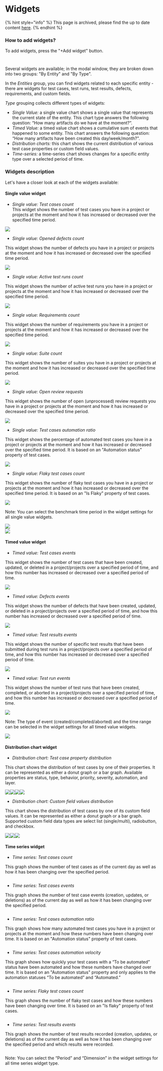 # Widgets

{% hint style="info" %}
This page is archived, please find the up to date content [here](../analytics/dashboards.md#h_d8cf1d9256).
{% endhint %}

### How to add widgets? <a href="#h_7f5168a142" id="h_7f5168a142"></a>

To add widgets, press the "+Add widget" button.

<figure><img src="https://qase.intercom-attachments-7.com/i/o/595229043/af1a2eb04e6ad5e50ee7adaf/NHXLn2g1H8u8_0PZacE8YXr_En1KGk1evKgsuFcDjcCZBci1JQcDYp6iGeXo07S-Hus-OajlPZVstEizxFLXIuzbnOziCXHFi_nAb0BN0-aQUPZ4QJFuvUY-lRVWheqkizT65AJrHepWl01xaALFbulchYN53gSB2BFOJTIJ_9EVTb9Ct3BTitFsPQ" alt=""><figcaption></figcaption></figure>

<figure><img src="https://qase.intercom-attachments-7.com/i/o/595229051/67f3a00a6d472df5f6a9719e/ijt0CTqu7VNYbf2zaENabaMIrPBp2i4yov_eN6HKXS6kJRMTj-cfmmnNu7G2WndSEmlJy0SBe4EOGcwcZwrYhfmEq2-Ous6pwkUKJSzxvktJLYeaD2YDqmceavffcYn0MuDrpRxQieo3HsUQtaYi4V6OV61MN12dD8T3lQzQ8982eU0aWVOjLgYtwQ" alt=""><figcaption></figcaption></figure>

Several widgets are available; in the modal window, they are broken down into two groups: "By Entity" and "By Type".

In the _Entities_ group, you can find widgets related to each specific entity - there are widgets for test cases, test runs, test results, defects, requirements, and custom fields.

_Type_ grouping collects different types of widgets:

* _Single Value:_ a single value chart shows a single value that represents the current state of the entity. This chart type answers the following question: “How many artifacts do we have at the moment?“.
* _Timed Value:_ a timed value chart shows a cumulative sum of events that happened to some entity. This chart answers the following question: “How many artifacts have been created this day/week/month?".
* _Distribution charts:_ this chart shows the current distribution of various test case properties or custom field values.
* _Time-series:_ a time-series chart shows changes for a specific entity type over a selected period of time.

### Widgets description

Let's have a closer look at each of the widgets available:

#### Single value widget

* _Single value: Test cases count_\
  This widget shows the number of test cases you have in a project or projects at the moment and how it has increased or decreased over the specified time period.

[![](https://qase.intercom-attachments-7.com/i/o/595229057/d5e292a57110cba1de7ec6cf/baIkic1yfF3YpTvmd6nSqKWl559kUXuQEv9zymmJtEMGLa4ftZ61Q7LpGu7rqtkPm4I5ayhY0t0Rt-Vn761Xz17SkTlILFqMF5NRyVSe221RDpKHgbBzMvKfzT6NN5qimSI6qnx94jB7Yno2P6VEnDz7uzlGxPe27nXB6jGD32ZuUBgpRP4k8l0QMg)](https://qase.intercom-attachments-7.com/i/o/595229057/d5e292a57110cba1de7ec6cf/baIkic1yfF3YpTvmd6nSqKWl559kUXuQEv9zymmJtEMGLa4ftZ61Q7LpGu7rqtkPm4I5ayhY0t0Rt-Vn761Xz17SkTlILFqMF5NRyVSe221RDpKHgbBzMvKfzT6NN5qimSI6qnx94jB7Yno2P6VEnDz7uzlGxPe27nXB6jGD32ZuUBgpRP4k8l0QMg)

* _Single value: Opened defects count_

This widget shows the number of defects you have in a project or projects at the moment and how it has increased or decreased over the specified time period.

[![](https://qase.intercom-attachments-7.com/i/o/595229066/0ea55357f57758d6c5d9eeb1/OIvpRDnVssHkoTn8qnY5gktsEN-Bh75GIQ6361g2RhtlhP9rrrhMYBKeAvx9TWgFZ-5Ycrc2uyQ9huPI3NvyrDVD6vZ1rCS36V95rXAyjHuak-HGhhfBvODrHGu2hOB45vDTEoAEQsz9X4JDgqD4OPOFpRnFf6TMV4--qJyov2A6is4cCWmG1zJazw)](https://qase.intercom-attachments-7.com/i/o/595229066/0ea55357f57758d6c5d9eeb1/OIvpRDnVssHkoTn8qnY5gktsEN-Bh75GIQ6361g2RhtlhP9rrrhMYBKeAvx9TWgFZ-5Ycrc2uyQ9huPI3NvyrDVD6vZ1rCS36V95rXAyjHuak-HGhhfBvODrHGu2hOB45vDTEoAEQsz9X4JDgqD4OPOFpRnFf6TMV4--qJyov2A6is4cCWmG1zJazw)

* _Single value: Active test runs count_

This widget shows the number of active test runs you have in a project or projects at the moment and how it has increased or decreased over the specified time period.

[![](https://qase.intercom-attachments-7.com/i/o/595229073/4867709cba86ce092f0a9cda/ZrzMNo88yX1KydVRvxqdGjHv5qoj93Bjnvk9MS8hJCfKwcqigsHn5UZhSFA8JS4BP6cFwPCyfqVECeWTGgiOxDbSMVrQRqZ-P3EsrmTaqWwjx43gblsWXLsaN4ziaJM2D4_8_vcXPjl1dYPiQ_Ac4IU03D5Oss3KnNzK-u9ZcUTOPWsym6FBWQ6RAg)](https://qase.intercom-attachments-7.com/i/o/595229073/4867709cba86ce092f0a9cda/ZrzMNo88yX1KydVRvxqdGjHv5qoj93Bjnvk9MS8hJCfKwcqigsHn5UZhSFA8JS4BP6cFwPCyfqVECeWTGgiOxDbSMVrQRqZ-P3EsrmTaqWwjx43gblsWXLsaN4ziaJM2D4_8_vcXPjl1dYPiQ_Ac4IU03D5Oss3KnNzK-u9ZcUTOPWsym6FBWQ6RAg)

* _Single value: Requirements count_

This widget shows the number of requirements you have in a project or projects at the moment and how it has increased or decreased over the specified time period.

[![](https://qase.intercom-attachments-7.com/i/o/595229076/f32ce093798301806667182a/BuiYm1wcrlfcapsmyGFNdYocllx4vZ3oFHMdWLeDHAerlG37ceunNmPbBkMCwWB3BbuWbK85t9YQnydW_IVXOXPdCMF5GF77MsG4AB3nzhawjlMN7t3OwmlaLlxLZx6_1lKpw0QvmkgLV6UkvRFjxNrRjIOu6TzmwFHEZiQorHeDFYNLXRaSQqqwAw)](https://qase.intercom-attachments-7.com/i/o/595229076/f32ce093798301806667182a/BuiYm1wcrlfcapsmyGFNdYocllx4vZ3oFHMdWLeDHAerlG37ceunNmPbBkMCwWB3BbuWbK85t9YQnydW_IVXOXPdCMF5GF77MsG4AB3nzhawjlMN7t3OwmlaLlxLZx6_1lKpw0QvmkgLV6UkvRFjxNrRjIOu6TzmwFHEZiQorHeDFYNLXRaSQqqwAw)

* _Single value: Suite count_

This widget shows the number of suites you have in a project or projects at the moment and how it has increased or decreased over the specified time period.

[![](https://qase.intercom-attachments-7.com/i/o/595229080/184dfc5c6206f26c011e5b39/1uehzFXABJh-W1utSD6NLcxojVqKoy87w9bITmQxx-fH6fZ00YHzMJIuE3a5mQljFRoGQTCKIxMcGmxp_Bpz1-FfYT3NfX2ii1AmO_mnsrvttTQs5bsyFOF6fMBT2nlplazGKsdcpiMEax5L6pZxnbBBgYkvhN00KXuHJzH2IwlvmJSckaA5VN40Vw)](https://qase.intercom-attachments-7.com/i/o/595229080/184dfc5c6206f26c011e5b39/1uehzFXABJh-W1utSD6NLcxojVqKoy87w9bITmQxx-fH6fZ00YHzMJIuE3a5mQljFRoGQTCKIxMcGmxp_Bpz1-FfYT3NfX2ii1AmO_mnsrvttTQs5bsyFOF6fMBT2nlplazGKsdcpiMEax5L6pZxnbBBgYkvhN00KXuHJzH2IwlvmJSckaA5VN40Vw)

* _Single value: Open review requests_

This widget shows the number of open (unprocessed) review requests you have in a project or projects at the moment and how it has increased or decreased over the specified time period.

[![](https://qase.intercom-attachments-7.com/i/o/595229084/09af62ce8a7d86cc1df04354/8V8gA6lNoqEtYT_PEDvaEh6_qC1XXlF8fPq0i3zrmu1Kq09JikibM5G91XdiWDwwu4CppEQ5khggihtheeFFBmty23zyHyRAt7G4YoEIeAAfZwOoG8sRGeTNRieZ_RNBGNi4XK1OjObyoTacS3xOwyutVeaFp_7vlzIJUOP5QmAZbxsQethXbHmCtw)](https://qase.intercom-attachments-7.com/i/o/595229084/09af62ce8a7d86cc1df04354/8V8gA6lNoqEtYT_PEDvaEh6_qC1XXlF8fPq0i3zrmu1Kq09JikibM5G91XdiWDwwu4CppEQ5khggihtheeFFBmty23zyHyRAt7G4YoEIeAAfZwOoG8sRGeTNRieZ_RNBGNi4XK1OjObyoTacS3xOwyutVeaFp_7vlzIJUOP5QmAZbxsQethXbHmCtw)

* _Single value: Test cases automation ratio_

This widget shows the percentage of automated test cases you have in a project or projects at the moment and how it has increased or decreased over the specified time period. It is based on an "Automation status" property of test cases.

[![](https://qase.intercom-attachments-7.com/i/o/595229089/c9dba3cc49fc56d1c4c06c7d/Yj31hrYPidEFS561M9C0Hk6nOSC3LfPRnNg42nhBwOLY8-TxggdVf5MGbqFFykwx0m00MiAPkl97pNrD1JyzfEM5xK3PWQFUmmV--CPjIkYekg5-U67SPNMMXAu6KQaorl7Vo7umyRzQlpmFd4dD2DIH9TKTog0AY-eZDEt_Hzc6qnT8OAs4eVjDbA)](https://qase.intercom-attachments-7.com/i/o/595229089/c9dba3cc49fc56d1c4c06c7d/Yj31hrYPidEFS561M9C0Hk6nOSC3LfPRnNg42nhBwOLY8-TxggdVf5MGbqFFykwx0m00MiAPkl97pNrD1JyzfEM5xK3PWQFUmmV--CPjIkYekg5-U67SPNMMXAu6KQaorl7Vo7umyRzQlpmFd4dD2DIH9TKTog0AY-eZDEt_Hzc6qnT8OAs4eVjDbA)

* _Single value: Flaky test cases count_

This widget shows the number of flaky test cases you have in a project or projects at the moment and how it has increased or decreased over the specified time period. It is based on an "Is Flaky" property of test cases.

[![](https://qase.intercom-attachments-7.com/i/o/595229095/8a86630fe66f9c1c3d8f39c6/w3azlDCt5CoxfgBB-ZR2eV9PTI-3r6ZKjUpgnKutDJqQ_IC_MuApGdiobXK4qHOr8EBKudY17DBQ55yuWaACstze0IApt8-p9Uk1jwIplZnOA__BNMKnT4r6VuNL_QWscT0hYrBHic7FPkdx05urIhAt_DypnJ8DEBXzhEiky8MvWvy9BSDcihCs0g)](https://qase.intercom-attachments-7.com/i/o/595229095/8a86630fe66f9c1c3d8f39c6/w3azlDCt5CoxfgBB-ZR2eV9PTI-3r6ZKjUpgnKutDJqQ_IC_MuApGdiobXK4qHOr8EBKudY17DBQ55yuWaACstze0IApt8-p9Uk1jwIplZnOA__BNMKnT4r6VuNL_QWscT0hYrBHic7FPkdx05urIhAt_DypnJ8DEBXzhEiky8MvWvy9BSDcihCs0g)

Note: You can select the benchmark time period in the widget settings for all single value widgets.

[![](https://qase.intercom-attachments-7.com/i/o/595229106/1631221085f707afa6c9d4cc/jS30g95ZXlzHEUT6Ig1inTroRNZ_vDOizVXIKLRed3YuiFNwhHiH8XAKDZNbnF2HFgykdvhR417C98iRIJIiBRgQt8Z7JGTW5mjggPYhsqc082dT6GWevFfalkrK38B9IfyYQ-w46AE-BUpETiwK2ymt5M6JKaCd39SdFQmJGG67VXhq6NLKw9PQJQ)](https://qase.intercom-attachments-7.com/i/o/595229106/1631221085f707afa6c9d4cc/jS30g95ZXlzHEUT6Ig1inTroRNZ_vDOizVXIKLRed3YuiFNwhHiH8XAKDZNbnF2HFgykdvhR417C98iRIJIiBRgQt8Z7JGTW5mjggPYhsqc082dT6GWevFfalkrK38B9IfyYQ-w46AE-BUpETiwK2ymt5M6JKaCd39SdFQmJGG67VXhq6NLKw9PQJQ) \
[![](https://qase.intercom-attachments-7.com/i/o/595229115/987235817eb56a988bad7ed2/9z71jm-veplnTQEIEB7ewbZDw_j7Yl79CxgywyKPJveqrzj5fSmfkQrJSkR8Tg7IpO9Fvthb3nl3pYl-Hq24tE6RjuCtaP1q26yq7vNJvSbfMuXbvD-R4IYpf5xIytrB8azjn8PHyn777dxppzPaTQ9cF5gJeX3AdkvHyy34a36xn-n7n9ACu-QfDw)](https://qase.intercom-attachments-7.com/i/o/595229115/987235817eb56a988bad7ed2/9z71jm-veplnTQEIEB7ewbZDw_j7Yl79CxgywyKPJveqrzj5fSmfkQrJSkR8Tg7IpO9Fvthb3nl3pYl-Hq24tE6RjuCtaP1q26yq7vNJvSbfMuXbvD-R4IYpf5xIytrB8azjn8PHyn777dxppzPaTQ9cF5gJeX3AdkvHyy34a36xn-n7n9ACu-QfDw)

#### Timed value widget

* _Timed value: Test cases events_

This widget shows the number of test cases that have been created, updated, or deleted in a project/projects over a specified period of time, and how this number has increased or decreased over a specified period of time.

[![](https://qase.intercom-attachments-7.com/i/o/595229126/97ea9e4e25c3d961d953e0b6/gt7iJMpEkuaEjqaheEztkYM7EJ2qSZaIEMgNjtgCKZs4LbacdziwDwI0T6sYDe09kkjbLRwXLKkV1z-DPmSk1RWOXvIdq08Czy3fLBzcLnpkpIOVVATPk9MiftpZz_qqasiO5O-cdj2GxYVZKUcwOj4_OcxZjgUwWFvDRNqp86ePzPCscbiPTSsqtA)](https://qase.intercom-attachments-7.com/i/o/595229126/97ea9e4e25c3d961d953e0b6/gt7iJMpEkuaEjqaheEztkYM7EJ2qSZaIEMgNjtgCKZs4LbacdziwDwI0T6sYDe09kkjbLRwXLKkV1z-DPmSk1RWOXvIdq08Czy3fLBzcLnpkpIOVVATPk9MiftpZz_qqasiO5O-cdj2GxYVZKUcwOj4_OcxZjgUwWFvDRNqp86ePzPCscbiPTSsqtA)

* _Timed value: Defects events_

This widget shows the number of defects that have been created, updated, or deleted in a project/projects over a specified period of time, and how this number has increased or decreased over a specified period of time.

[![](https://qase.intercom-attachments-7.com/i/o/595229131/010cb23bda5c6ab41436a856/Df14MHvzwJw306ZawFQSz9z4_ilqx7HPAGLH6JM5RQAaL04IeIfuZyqmqRNnlxu6wPTHrrkrPWqtHLujVa_RaMWi1kCTtVoiOLEDtf8o49ftrlGMB41YlZmpWJwh5yrpO50SoKgj4425tKmrmgrwbcc5xJIhDLDK4rttciDeoLsEGI5wwD3RjZuSSw)](https://qase.intercom-attachments-7.com/i/o/595229131/010cb23bda5c6ab41436a856/Df14MHvzwJw306ZawFQSz9z4_ilqx7HPAGLH6JM5RQAaL04IeIfuZyqmqRNnlxu6wPTHrrkrPWqtHLujVa_RaMWi1kCTtVoiOLEDtf8o49ftrlGMB41YlZmpWJwh5yrpO50SoKgj4425tKmrmgrwbcc5xJIhDLDK4rttciDeoLsEGI5wwD3RjZuSSw)

* _Timed value: Test results events_

This widget shows the number of specific test results that have been submitted during test runs in a project/projects over a specified period of time, and how this number has increased or decreased over a specified period of time.

[![](https://qase.intercom-attachments-7.com/i/o/595229133/3b23a5670b1c04bf24c79ae2/DIoRF9Nafb8TOTFlv4MM1G_5G-_dGRlr9AvZFov5WmedCx3iCJDcDGhEtQYadpbRWCn0DDgf_gsFRW3BlPMMdrA59opZLo0NENDEoNo-ckJugZcZvKr-wHs6DEDkRM-atRLWh0-5tj1ITHp6LtObswYHu3Eo9MeFUCNTUYG29iq269n_eIfSo_6GrA)](https://qase.intercom-attachments-7.com/i/o/595229133/3b23a5670b1c04bf24c79ae2/DIoRF9Nafb8TOTFlv4MM1G_5G-_dGRlr9AvZFov5WmedCx3iCJDcDGhEtQYadpbRWCn0DDgf_gsFRW3BlPMMdrA59opZLo0NENDEoNo-ckJugZcZvKr-wHs6DEDkRM-atRLWh0-5tj1ITHp6LtObswYHu3Eo9MeFUCNTUYG29iq269n_eIfSo_6GrA)

* _Timed value: Test run events_

This widget shows the number of test runs that have been created, completed, or aborted in a project/projects over a specified period of time, and how this number has increased or decreased over a specified period of time.

[![](https://qase.intercom-attachments-7.com/i/o/595229142/0522217302cdbcd3108fd665/1WwOSlL3C8AY9hPJeiG4zyJSUwHPoTkStbwOCtFQkq8_yIZB3MwgMhM_d6Ecj6pwnnMAH08K9QGursSjb5QPPA2KPJ_6yYZYq8mQalSOqMFj5aDFtrNI00Pc7xk-40VpQPJTjdVTPwYktSmOnwTxazkvAg5yT_fnKzxkdkaVutu2_w38BGmHHnVkfA)](https://qase.intercom-attachments-7.com/i/o/595229142/0522217302cdbcd3108fd665/1WwOSlL3C8AY9hPJeiG4zyJSUwHPoTkStbwOCtFQkq8_yIZB3MwgMhM_d6Ecj6pwnnMAH08K9QGursSjb5QPPA2KPJ_6yYZYq8mQalSOqMFj5aDFtrNI00Pc7xk-40VpQPJTjdVTPwYktSmOnwTxazkvAg5yT_fnKzxkdkaVutu2_w38BGmHHnVkfA)

Note: The type of event (created/completed/aborted) and the time range can be selected in the widget settings for all timed value widgets.

[![](https://qase.intercom-attachments-7.com/i/o/595229148/b79dd90e4765f5098ac96da8/8BF0Rep0SZ61QhWQ6uq6XLGlokhA2UycrnnnGmqkIJ7jKjTUODODRwMz69fKfO1zNX3j9pySksJZdo1XIOLeG4R997PVAJzzBM9x5mWHG-gPpFNqSpI-dKOsAEKkJJ6bwYJN0ZRH7zEBzpQI073u1ip8hpqKJTJUsFojtrx7CCB3szLu8As7OszxPA)](https://qase.intercom-attachments-7.com/i/o/595229148/b79dd90e4765f5098ac96da8/8BF0Rep0SZ61QhWQ6uq6XLGlokhA2UycrnnnGmqkIJ7jKjTUODODRwMz69fKfO1zNX3j9pySksJZdo1XIOLeG4R997PVAJzzBM9x5mWHG-gPpFNqSpI-dKOsAEKkJJ6bwYJN0ZRH7zEBzpQI073u1ip8hpqKJTJUsFojtrx7CCB3szLu8As7OszxPA)

#### Distribution chart widget

* _Distribution chart: Test case property distribution_

This chart shows the distribution of test cases by one of their properties. It can be represented as either a donut graph or a bar graph. Available properties are status, type, behavior, priority, severity, automation, and layer.

[![](https://qase.intercom-attachments-7.com/i/o/595229158/c642002df112516ce91e3aca/ZRJ0GsxBx8sEcpijARtY_6D08HWfHiuZjkHcqcqj4Q__m2-aG3x3y2P8-N6ZZS62li1vZiq5dlUjj4J2qP5mUwHv6_otHLjsRZR1nbUQmg9V_d-gCthUTmJ45CMe8akoJixtoy7mjggTpG7tji9GNwj082g5p4mvFn5EqTPS3jI8MsFNJQScQZEw3w)](https://qase.intercom-attachments-7.com/i/o/595229158/c642002df112516ce91e3aca/ZRJ0GsxBx8sEcpijARtY_6D08HWfHiuZjkHcqcqj4Q__m2-aG3x3y2P8-N6ZZS62li1vZiq5dlUjj4J2qP5mUwHv6_otHLjsRZR1nbUQmg9V_d-gCthUTmJ45CMe8akoJixtoy7mjggTpG7tji9GNwj082g5p4mvFn5EqTPS3jI8MsFNJQScQZEw3w)[![](https://qase.intercom-attachments-7.com/i/o/595229167/d6c462a8a504bafd84633d72/qGuz_CJFO2UfBTAC0Qo2uhmRcjO0P7snbZbwx6F-ZBrh9HlG6eAB8kQJeER6jRflEdGxfecn9Ui99M9a0oFT37aLtcCCSTeaLl4fvWi7sdHKGkTbhBb4dNy_fXuXD-WR9ZB_2kr-Z1M9_DGk777BzvIGEZFSbIi6dRbKsW16RKZ8-cJ1SyIxuJNawQ)](https://qase.intercom-attachments-7.com/i/o/595229167/d6c462a8a504bafd84633d72/qGuz_CJFO2UfBTAC0Qo2uhmRcjO0P7snbZbwx6F-ZBrh9HlG6eAB8kQJeER6jRflEdGxfecn9Ui99M9a0oFT37aLtcCCSTeaLl4fvWi7sdHKGkTbhBb4dNy_fXuXD-WR9ZB_2kr-Z1M9_DGk777BzvIGEZFSbIi6dRbKsW16RKZ8-cJ1SyIxuJNawQ)[![](https://qase.intercom-attachments-7.com/i/o/595229175/65c000b2c6b13ffa5c568162/jNELG7iiqTvIeRFODIyOB_yT1eZzjQXF6iYo-yIgRE2APAS2LR5yBOwH7LfmQGZPMeGdERMY39vHIRi5oNDVfQWgvnTaxuwp7MxyvQ2uDUdIBb2qqFFLRx3oB1g9JiUoUaT5FwSVe4bjqfWWOyj7BJkwvJILSqD7050t-_2zPrgVMpEYYxzMc340oA)](https://qase.intercom-attachments-7.com/i/o/595229175/65c000b2c6b13ffa5c568162/jNELG7iiqTvIeRFODIyOB_yT1eZzjQXF6iYo-yIgRE2APAS2LR5yBOwH7LfmQGZPMeGdERMY39vHIRi5oNDVfQWgvnTaxuwp7MxyvQ2uDUdIBb2qqFFLRx3oB1g9JiUoUaT5FwSVe4bjqfWWOyj7BJkwvJILSqD7050t-_2zPrgVMpEYYxzMc340oA)[![](https://qase.intercom-attachments-7.com/i/o/595229180/467b02ac729dd5f1839cb92d/7vk1CzBJ6cSLem_V1prPqLpLLVGy5-gh6O4JdbwvdCVzXwaym4_pJY4RxfKLYcjiTMJ4aukuA9VpSdsTDS6_WQf2BNTL4Ye-UnbQmD5ZQLBabVXUuuM-OW0t6HTWYv1unShGCCwOFf3KN160eqOFHKWzsDC2eofTHC7hA3bjIVn9a9FV-n27rfJCUw)](https://qase.intercom-attachments-7.com/i/o/595229180/467b02ac729dd5f1839cb92d/7vk1CzBJ6cSLem_V1prPqLpLLVGy5-gh6O4JdbwvdCVzXwaym4_pJY4RxfKLYcjiTMJ4aukuA9VpSdsTDS6_WQf2BNTL4Ye-UnbQmD5ZQLBabVXUuuM-OW0t6HTWYv1unShGCCwOFf3KN160eqOFHKWzsDC2eofTHC7hA3bjIVn9a9FV-n27rfJCUw)

* _Distribution chart: Custom field values distribution_

This chart shows the distribution of test cases by one of its custom field values. It can be represented as either a donut graph or a bar graph. Supported custom field data types are select list (single/multi), radiobutton, and checkbox.

[![](https://qase.intercom-attachments-7.com/i/o/595229190/d6fe062c6b496b04429e5264/f3ZBESa6epwByK6ud5S1sMKRx59-c0QGrqMhkdtFU3nBQ9FLPVHxr_sNYLe9PtERNJzvfKRgFMoIhDkK1XlePghpLGtvHa6AJTs2ta_ln0aE9tJxtVA0w6IHaO6Y8MStgYdOn848CGwu_l0KJ01nwi7teqUof6XCq05wRm5P28qS4u0Sh3vxLaFR)](https://qase.intercom-attachments-7.com/i/o/595229190/d6fe062c6b496b04429e5264/f3ZBESa6epwByK6ud5S1sMKRx59-c0QGrqMhkdtFU3nBQ9FLPVHxr_sNYLe9PtERNJzvfKRgFMoIhDkK1XlePghpLGtvHa6AJTs2ta_ln0aE9tJxtVA0w6IHaO6Y8MStgYdOn848CGwu_l0KJ01nwi7teqUof6XCq05wRm5P28qS4u0Sh3vxLaFR)[![](https://qase.intercom-attachments-7.com/i/o/595229200/a98bbc54b46ebc635353c36a/WxRlr-CALecuCX9887poxwpONZ_lc07f5derDE2LvUqDlqJHAsirQjppS4eFi4CcnBL2g0y5xiX0ZanJBGaZj4NYBO5xukP8_-AMQDVeR4zwWA7GOfNLMvmezNXjwY16AOHNjto8WJMhrhFejVn-wMyU6zpme9HWOmwHZNdPM2KeZoNBXKYy1Jcf)](https://qase.intercom-attachments-7.com/i/o/595229200/a98bbc54b46ebc635353c36a/WxRlr-CALecuCX9887poxwpONZ_lc07f5derDE2LvUqDlqJHAsirQjppS4eFi4CcnBL2g0y5xiX0ZanJBGaZj4NYBO5xukP8_-AMQDVeR4zwWA7GOfNLMvmezNXjwY16AOHNjto8WJMhrhFejVn-wMyU6zpme9HWOmwHZNdPM2KeZoNBXKYy1Jcf)[![](https://qase.intercom-attachments-7.com/i/o/595229207/5923fde6977709205a6cbdca/-bmkVhJVDGhg2GJSWHUDicvSsmgtltt4TOznwmY8EnFXSkt-zn4BAlBj6yTj1hHIoweCOSLV3D44uRQhe7hhnV68xPGAK_uc0EHkPq4jgnkz-eJnE8DgnwXBo_RX3Ty3HJ0u7f2v_hqEwGBGsi6jjPnSenDqOMVL1xEwJZRyfaoABs5a_2Z13wXT)](https://qase.intercom-attachments-7.com/i/o/595229207/5923fde6977709205a6cbdca/-bmkVhJVDGhg2GJSWHUDicvSsmgtltt4TOznwmY8EnFXSkt-zn4BAlBj6yTj1hHIoweCOSLV3D44uRQhe7hhnV68xPGAK_uc0EHkPq4jgnkz-eJnE8DgnwXBo_RX3Ty3HJ0u7f2v_hqEwGBGsi6jjPnSenDqOMVL1xEwJZRyfaoABs5a_2Z13wXT)

#### Time series widget

* _Time series: Test cases count_

This graph shows the number of test cases as of the current day as well as how it has been changing over the specified period.

<figure><img src="https://qase.intercom-attachments-7.com/i/o/595229212/4463dedd0e6b9615c9a731fc/nYz9y2T_AD7pn24HXXHP5hKdISbE-BDYELZTFrRSoOqLe2jzoaw7Ww61cdBUpDT3B77h9dk0sYq7GQonVFe5Yaa1EEY3SvfJ2m7D4A2nnbNdgl8STGM2IdNdDL1PNREGcklgtyk5D_9K3QHUt9mWU1ocIUr-T5yP-SNgta348-rfS93E3QUnzt4z" alt=""><figcaption></figcaption></figure>

* _Time series: Test cases events_

This graph shows the number of test case events (creation, updates, or deletions) as of the current day as well as how it has been changing over the specified period.

<figure><img src="https://qase.intercom-attachments-7.com/i/o/595229218/b34dd23d2ad5cf35c464ee9a/Db49h-9fXbQU9XMTXxb2CXT0XGqPtozDGeLUcbDZ6pVnk72i7Uk2M8uA6ceNQrg80TwgplQkjPKFgSqFKSLu-_mXSRXmL5vIN2GN3ZYzlCpYAvfwxk_vHGcJod3pedKqSYpnYbMCZ-Fxmbd23GSsdFmeK-cseDnAOg6o1EFNvzJJ7bRjLpgvPxvY" alt=""><figcaption></figcaption></figure>

* _Time series: Test cases automation ratio_

This graph shows how many automated test cases you have in a project or projects at the moment and how these numbers have been changing over time. It is based on an "Automation status" property of test cases.

<figure><img src="https://qase.intercom-attachments-7.com/i/o/595229226/a77f9a297aa23d45d54641a5/V3aYorpFLTo3lC6RuAMxhYYhP4ch6FwEV2twERWs43c39sYkx1PJL0NK6C5cFpmmCoOXyIqVwQGsUmfZKR2t5piPohMqdV6PmEoI2Gy3JTz6G3G1oT-eIjjophCNYuInaiKzCbSgRkoKHfaB5-RbRjHmcLFHjhTqOowIR65rsrFZRI0fGeZspY0x" alt=""><figcaption></figcaption></figure>

* _Time series: Test cases automation velocity_

This graph shows how quickly your test cases with a “To be automated” status have been automated and how these numbers have changed over time. It is based on an "Automation status" property and only applies to the automation statuses “To be automated” and “Automated.”

<figure><img src="https://qase.intercom-attachments-7.com/i/o/595229235/fa337f2bafbf334a2a78e31b/WHvHxf_8UnEEINs4toXTGGNwUNP0IlBXbehYwVJUH4qBad9E9tRrfoklmghq7lDA8WC_4AUOGhvKTsin2R9RD8pg8yr6KRaoeG8gN8FlrDLdgInATGc4nXxQMsd9FTkC6qymMpucy84qoWpFOSiRUTICN7sUQXUAc38-8ap5lSaymBZkmiXHDXCu" alt=""><figcaption></figcaption></figure>

* _Time series: Flaky test cases count_

This graph shows the number of flaky test cases and how these numbers have been changing over time. It is based on an "Is flaky" property of test cases.

<figure><img src="https://qase.intercom-attachments-7.com/i/o/595229240/05e9ceee75344b788487f171/uHgTG4Y8TxIEwjlxlSOW4XbXJa6t6uNhMxMZpWPwx13o9hXUL0-b7hUECv3jpqvZ5RdbwwjLEBTRuYwztAs74Bmo2__nspXc16dz9lXSPNVGjBHScT9Evej_4f-pnUPCWQBmPqWB8W6rfx8dULyIpBwXnXAtMQwQNnu7MaxDDWfuOlLvvxjMqYqd" alt=""><figcaption></figcaption></figure>

* _Time series: Test results events_

This graph shows the number of test results recorded (creation, updates, or deletions) as of the current day as well as how it has been changing over the specified period and which results were recorded.

<figure><img src="https://qase.intercom-attachments-7.com/i/o/595229245/7d49aaca9e025e6a889cfa71/MtRrkLjr5MsOInMUcT1TCI3k5b6gkj7M6rMeqUiOmAwQtAl5r24Lm7AymGqIIOUBNV98L5nZ58vY6fIsz4e-1JwqA_v64XG3CPterdZ8sdWgguQhxfhMSBiT6WqjWrullh_XqubCodSsU7KxkRe5Q-C78b0foFULjQWan6jcOskXsxudEjrKDogT" alt=""><figcaption></figcaption></figure>

Note: You can select the “Period” and “Dimension” in the widget settings for all time series widget type.

<figure><img src="https://qase.intercom-attachments-7.com/i/o/595229251/77be12e2991372686e34b5a9/SDh8V2RDiIWH2Q0gu3Dsn3moYfqT15-RuKPpltDYE5IznLM6muniI-qVYV42k-pTefbkxyQOjTDGHCOUHi9i-1Bm4EYbtpQva5JgoHHatu055tyoRI-4RZ2sPZzEreNaxmmLQ_qvfK0WrLLqpdazCjguTPBaAQ62TwZ0AxR3IQraSL3DvBvJfQpMkg" alt=""><figcaption></figcaption></figure>
